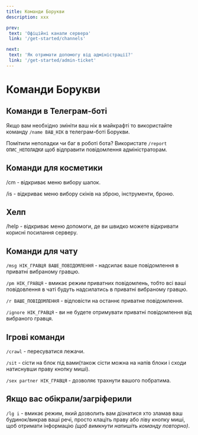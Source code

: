 ```yaml
---
title: Команди Борукви
description: xxx

prev:
 text: 'Офіційні канали сервера'
 link: '/get-started/channels'

next:
 text: 'Як отримати допомогу від адміністрації?'
 link: '/get-started/admin-ticket'
---
```


<!-- 
ТODO:
1. Перебрати команди які тут знаходяться
2. Оновити скріншоти та дописи
-->

# Команди Борукви
## Команди в Телеграм-боті
Якщо вам необхідно змініти ваш нік в майкрафті то використайте команду `/name ВАШ_НІК` в телеграм-боті Борукви.

Помітили неполадки чи баг в роботі бота? Використате `/report ОПИС_НЕПОЛАДКИ` щоб відправити повідомлення адміністраторам.

## Команди для косметики
/сm - відкриває меню вибору шапок.

/is - відкриває меню вибору скінів на зброю, інструменти, броню.

## Хелп
/help - відкриває меню допомоги, де ви швидко можете відкривати корисні посилання серверу.

## Команди для чату
`/msg НІК_ГРАВЦЯ ВАШЕ_ПОВІДОМЛЕННЯ` - надсилає ваше повідомлення в приватні вибраному гравцю.

`/pm НІК_ГРАВЦЯ` - вмикає режим приватних повідомлень, тобто всі ваші повідовлення в чаті будуть надсилатись в приватні вибраному гравцю.

`/r ВАШЕ_ПОВІДОМЛЕННЯ` - відповісти на останнє приватне повідомлення.

`/ignore НІК_ГРАВЦЯ` - ви не будете отримувати приватні повідомлення від вибраного гравця.

## Ігрові команди
`/crawl` - пересуватися лежачи.

`/sit` - сісти на блок під вами(також сісти можна на напів блоки і сходи натиснувши праву кнопку миші).

`/sex partner НІК_ГРАВЦЯ` - дозволяє трахнути вашого побратима.

## Якщо вас обікрали/загріферили
`/lg i` - вмикає режим, який дозволить вам дізнатися хто зламав ваш будинок/викрав ваші речі, просто клаціть праву або ліву кнопку миші, щоб отримати інформацію *(щоб вимкнути напишіть команду повторно)*.